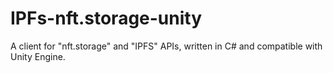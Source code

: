# IPFs-nft.storage-unity
A client for "nft.storage" and "IPFS" APIs, written in C# and compatible with Unity Engine.
